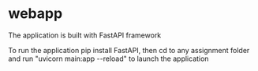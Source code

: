 # webapp

The application is built with FastAPI framework

To run the application pip install FastAPI, then cd to any assignment folder and run "uvicorn main:app --reload" to launch the application